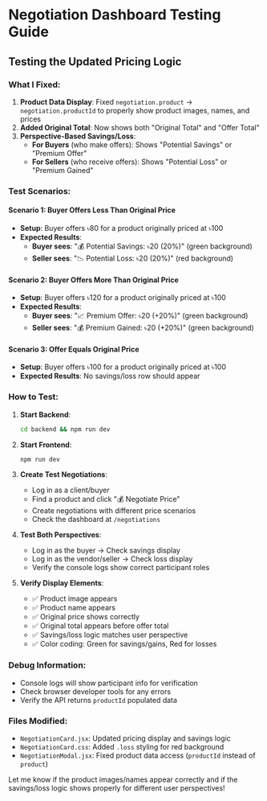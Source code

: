 # Negotiation Dashboard Testing Guide

## Testing the Updated Pricing Logic

### What I Fixed:
1. **Product Data Display**: Fixed `negotiation.product` → `negotiation.productId` to properly show product images, names, and prices
2. **Added Original Total**: Now shows both "Original Total" and "Offer Total" 
3. **Perspective-Based Savings/Loss**:
   - **For Buyers** (who make offers): Shows "Potential Savings" or "Premium Offer"
   - **For Sellers** (who receive offers): Shows "Potential Loss" or "Premium Gained"

### Test Scenarios:

#### Scenario 1: Buyer Offers Less Than Original Price
- **Setup**: Buyer offers ৳80 for a product originally priced at ৳100
- **Expected Results**:
  - **Buyer sees**: "💰 Potential Savings: ৳20 (20%)" (green background)
  - **Seller sees**: "📉 Potential Loss: ৳20 (20%)" (red background)

#### Scenario 2: Buyer Offers More Than Original Price  
- **Setup**: Buyer offers ৳120 for a product originally priced at ৳100
- **Expected Results**:
  - **Buyer sees**: "📈 Premium Offer: ৳20 (+20%)" (green background)
  - **Seller sees**: "💰 Premium Gained: ৳20 (+20%)" (green background)

#### Scenario 3: Offer Equals Original Price
- **Setup**: Buyer offers ৳100 for a product originally priced at ৳100
- **Expected Results**: No savings/loss row should appear

### How to Test:

1. **Start Backend**: 
   ```bash
   cd backend && npm run dev
   ```

2. **Start Frontend**:
   ```bash
   npm run dev
   ```

3. **Create Test Negotiations**:
   - Log in as a client/buyer
   - Find a product and click "💰 Negotiate Price"
   - Create negotiations with different price scenarios
   - Check the dashboard at `/negotiations`

4. **Test Both Perspectives**:
   - Log in as the buyer → Check savings display
   - Log in as the vendor/seller → Check loss display
   - Verify the console logs show correct participant roles

5. **Verify Display Elements**:
   - ✅ Product image appears
   - ✅ Product name appears  
   - ✅ Original price shows correctly
   - ✅ Original total appears before offer total
   - ✅ Savings/loss logic matches user perspective
   - ✅ Color coding: Green for savings/gains, Red for losses

### Debug Information:
- Console logs will show participant info for verification
- Check browser developer tools for any errors
- Verify the API returns `productId` populated data

### Files Modified:
- `NegotiationCard.jsx`: Updated pricing display and savings logic
- `NegotiationCard.css`: Added `.loss` styling for red background
- `NegotiationModal.jsx`: Fixed product data access (`productId` instead of `product`)

Let me know if the product images/names appear correctly and if the savings/loss logic shows properly for different user perspectives!
